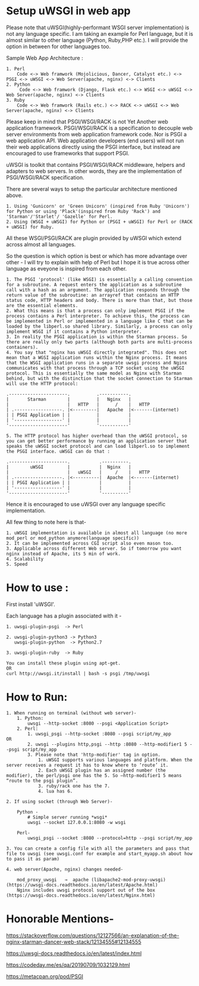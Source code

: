 # Setup uWSGI in web app

Please note that uWSGI(highly-performant WSGI server implementation) is not any language specific. I am taking an example for Perl language, but it is almost similar to other language (Python, Ruby,PHP etc.). I will provide the option in between for other languages too.

Sample Web App Architecture :

    1. Perl
        Code <-> Web framwork (Mojolicious, Dancer, Catalyst etc.) <-> PSGI <-> uWSGI <-> Web Server(apache, nginx) <-> Clients
    2. Python
         Code <-> Web framwork (Django, Flask etc.) <-> WSGI <-> uWSGI <-> Web Server(apache, nginx) <-> Clients
    3. Ruby
        Code <-> Web framwork (Rails etc.) <-> RACK <-> uWSGI <-> Web Server(apache, nginx) <-> Clients

Please keep in mind that PSGI/WSGI/RACK is not Yet Another web application framework. PSGI/WSGI/RACK is a specification to decouple web server environments from web application framework code. Nor is PSGI a web application API. Web application developers (end users) will not run their web applications directly using the PSGI interface, but instead are encouraged to use frameworks that support PSGI.

uWSGI is toolkit that contains PSGI/WSGI/RACK middleware, helpers and adapters to web servers. In other words, they are the implementation of PSGI/WSGI/RACK specification.

There are several ways to setup the particular architecture mentioned above.

    1. Using 'Gunicorn' or 'Green Unicorn' (inspired from Ruby 'Unicorn') for Python or using 'Plack'(inspired from Ruby 'Rack') and 'Starman'/'Starlet'/ 'Gazelle' for Perl.
    2. Using (WSGI + uWSGI) for Python or (PSGI + uWSGI) for Perl or (RACK + uWSGI) for Ruby.

All these WSGI/PSGI/RACK are plugin provided by uWSGI which extend across almost all languages.

So the question is which option is best or which has more advantage over other - I will try to explain with help of Perl but I hope it is true across other language as eveyone is inspired from each other.

    1. The PSGI 'protocol' (like WSGI) is essentially a calling convention for a subroutine. A request enters the application as a subroutine call with a hash as an argument. The application responds through the return value of the subroutine: an arrayref that contains an HTTP status code, HTTP headers and body. There is more than that, but those are the essential elements.
    2. What this means is that a process can only implement PSGI if the process contains a Perl interpreter. To achieve this, the process can be implemented in Perl or implemented in a language like C that can be loaded by the libperl.so shared library. Similarly, a process can only implement WSGI if it contains a Python interpreter.
    3. In reality the PSGI application is within the Starman process. So there are really only two parts (although both parts are multi-process containers).
    4. You say that "nginx has uWSGI directly integrated". This does not mean that a WGSI application runs within the Nginx process. It means that the WSGI application runs in a separate uwsgi process and Nginx communicates with that process through a TCP socket using the uWSGI protocol. This is essentially the same model as Nginx with Starman behind, but with the distinction that the socket connection to Starman will use the HTTP protocol:

    .----------------------.          .-----------.
    |       Starman        |          |   Nginx   |
    |                      |   HTTP   |      /    |   HTTP
    | .------------------. |<---------|   Apache  |<-------(internet)
    | | PSGI Application | |          |           |
    | '------------------' |          |           |
    '----------------------'          '-----------'

    5. The HTTP protocol has higher overhead than the uWSGI protocol, so you can get better performance by running an application server that speaks the uWSGI socket protocol and can load libperl.so to implement the PSGI interface. uWSGI can do that :

    .----------------------.           .----------.
    |        uWSGI         |           |  Nginx   |
    |                      |   uWSGI   |     /    |   HTTP
    | .------------------. |<----------|  Apache  |<-------(internet)
    | | PSGI Application | |           |          |
    | '------------------' |           |          |
    '----------------------'           '----------'

Hence it is encouraged to use uWSGI over any language specific implementation.

All few thing to note here is that-

    1. uWSGI implementation is available in almost all language (no more mod_perl or mod_python anymore(language specific))
    2. It can be implemented across CGI script also even mason too.
    3. Applicable across different Web server. So if tomorrow you want nginx instead of Apache, its 5 min of work.
    4. Scalability
    5. Speed


# How to use :

First install 'uWSGI'.

Each language has a plugin associated with it -

    1. uwsgi-plugin-psgi  -> Perl

    2. uwsgi-plugin-python3 -> Python3
       uwsgi-plugin-python  -> Python2.7

    3. uwsgi-plugin-ruby  -> Ruby

    You can install these plugin using apt-get.
    OR
    curl http://uwsgi.it/install | bash -s psgi /tmp/uwsgi


# How to Run:

    1. When running on terminal (without web server)-
        1. Python:
            uwsgi --http-socket :8080 --psgi <Application Script>
        2. Perl:
            1. uwsgi_psgi --http-socket :8080 --psgi script/my_app          OR
            2. uwsgi --plugins http,psgi --http :8080 --http-modifier1 5 --psgi script/my_app
            3. Please note that 'http-modifier' tag in option.
                1. uWSGI supports various languages and platform. When the server receives a request it has to know where to ‘route’ it.
                2. Each uWSGI plugin has an assigned number (the modifier), the perl/psgi one has the 5. So –http-modifier1 5 means “route to the psgi plugin”.
                3. ruby/rack one has the 7.
                4. lua has 6.

    2. If using socket (through Web Server)-

        Python -
            # Simple server running *wsgi*
            uwsgi --socket 127.0.0.1:8080 -w wsgi

        Perl-
            uwsgi_psgi --socket :8080 --protocol=http --psgi script/my_app

    3. You can create a config file with all the parameters and pass that file to uwsgi (see uwsgi.conf for example and start_myapp.sh about how to pass it as param)

    4. web server(Apache, nginx) changes needed-

        mod_proxy_uwsgi   →  apache (libapache2-mod-proxy-uwsgi)   (https://uwsgi-docs.readthedocs.io/en/latest/Apache.html)
        Nginx includes uwsgi protocol support out of the box  (https://uwsgi-docs.readthedocs.io/en/latest/Nginx.html)



# Honorable Mentions-

https://stackoverflow.com/questions/12127566/an-explanation-of-the-nginx-starman-dancer-web-stack/12134555#12134555

https://uwsgi-docs.readthedocs.io/en/latest/index.html

https://codeday.me/es/qa/20190709/1032129.html

https://metacpan.org/pod/PSGI

